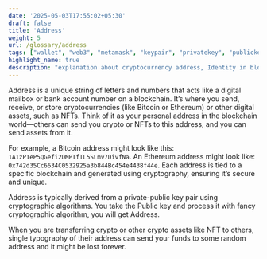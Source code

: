 ```yaml
---
date: '2025-05-03T17:55:02+05:30'
draft: false
title: 'Address'
weight: 5
url: /glossary/address
tags: ["wallet", "web3", "metamask", "keypair", "privatekey", "publickey", "ECDSA", "cryptography", "address"]
highlight_name: true
description: "explanation about cryptocurrency address, Identity in blockchain"
---
```


Address is a unique string of letters and numbers that acts like a digital mailbox or bank account number on a blockchain. It’s where you send, receive, or store cryptocurrencies (like Bitcoin or Ethereum) or other digital assets, such as NFTs. Think of it as your personal address in the blockchain world—others can send you crypto or NFTs to this address, and you can send assets from it.

For example, a Bitcoin address might look like this: `1A1zP1eP5QGefi2DMPTfTL5SLmv7DivfNa`. An Ethereum address might look like: `0x742d35Cc6634C0532925a3b844Bc454e4438f44e`. Each address is tied to a specific blockchain and generated using cryptography, ensuring it’s secure and unique.

Address is typically derived from a private-public key pair using cryptographic algorithms. You take the Public key and process it with fancy cryptographic algorithm, you will get Address.

When you are transferring crypto or other crypto assets like NFT to others, single typography of their address can send your funds to some random address and it might be lost forever.




